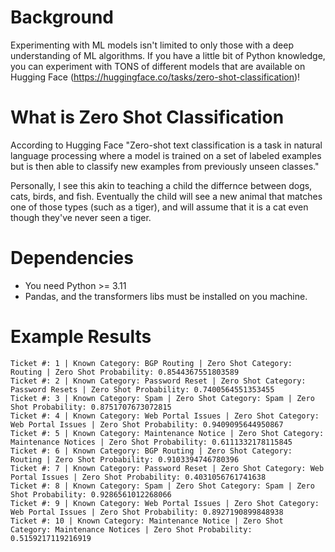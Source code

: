 # Background

Experimenting with ML models isn't limited to only those with a deep understanding of ML algorithms. If you have a little bit of Python knowledge, you can experiment with TONS of different models that are available on Hugging Face (https://huggingface.co/tasks/zero-shot-classification)!

# What is Zero Shot Classification

According to Hugging Face "Zero-shot text classification is a task in natural language processing where a model is trained on a set of labeled examples but is then able to classify new examples from previously unseen classes." 

Personally, I see this akin to teaching a child the differnce between dogs, cats, birds, and fish. Eventually the child will see a new animal that matches one of those types (such as a tiger), and will assume that it is a cat even though they've never seen a tiger. 

# Dependencies 
- You need Python >= 3.11
- Pandas, and the transformers libs must be installed on you machine. 

# Example Results
```
Ticket #: 1 | Known Category: BGP Routing | Zero Shot Category: Routing | Zero Shot Probability: 0.8544367551803589
Ticket #: 2 | Known Category: Password Reset | Zero Shot Category: Password Resets | Zero Shot Probability: 0.7400564551353455
Ticket #: 3 | Known Category: Spam | Zero Shot Category: Spam | Zero Shot Probability: 0.8751707673072815
Ticket #: 4 | Known Category: Web Portal Issues | Zero Shot Category: Web Portal Issues | Zero Shot Probability: 0.9409095644950867
Ticket #: 5 | Known Category: Maintenance Notice | Zero Shot Category: Maintenance Notices | Zero Shot Probability: 0.6111332178115845
Ticket #: 6 | Known Category: BGP Routing | Zero Shot Category: Routing | Zero Shot Probability: 0.9103394746780396
Ticket #: 7 | Known Category: Password Reset | Zero Shot Category: Web Portal Issues | Zero Shot Probability: 0.4031056761741638
Ticket #: 8 | Known Category: Spam | Zero Shot Category: Spam | Zero Shot Probability: 0.9286561012268066
Ticket #: 9 | Known Category: Web Portal Issues | Zero Shot Category: Web Portal Issues | Zero Shot Probability: 0.8927190899848938
Ticket #: 10 | Known Category: Maintenance Notice | Zero Shot Category: Maintenance Notices | Zero Shot Probability: 0.5159217119216919
```
